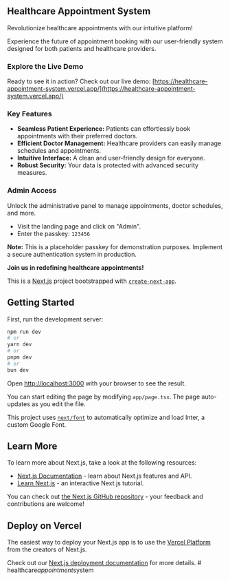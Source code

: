 ## Healthcare Appointment System

Revolutionize healthcare appointments with our intuitive platform!

Experience the future of appointment booking with our user-friendly system designed for both patients and healthcare providers.

### Explore the Live Demo
Ready to see it in action? Check out our live demo:
[https://healthcare-appointment-system.vercel.app/](https://healthcare-appointment-system.vercel.app/)

### Key Features
* **Seamless Patient Experience:** Patients can effortlessly book appointments with their preferred doctors.
* **Efficient Doctor Management:** Healthcare providers can easily manage schedules and appointments.
* **Intuitive Interface:** A clean and user-friendly design for everyone.
* **Robust Security:** Your data is protected with advanced security measures.

### Admin Access
Unlock the administrative panel to manage appointments, doctor schedules, and more.
* Visit the landing page and click on "Admin".
* Enter the passkey: `123456`

**Note:** This is a placeholder passkey for demonstration purposes. Implement a secure authentication system in production.

**Join us in redefining healthcare appointments!**

This is a [Next.js](https://nextjs.org/) project bootstrapped with [`create-next-app`](https://github.com/vercel/next.js/tree/canary/packages/create-next-app).

## Getting Started

First, run the development server:

```bash
npm run dev
# or
yarn dev
# or
pnpm dev
# or
bun dev
```

Open [http://localhost:3000](http://localhost:3000) with your browser to see the result.

You can start editing the page by modifying `app/page.tsx`. The page auto-updates as you edit the file.

This project uses [`next/font`](https://nextjs.org/docs/basic-features/font-optimization) to automatically optimize and load Inter, a custom Google Font.

## Learn More

To learn more about Next.js, take a look at the following resources:

- [Next.js Documentation](https://nextjs.org/docs) - learn about Next.js features and API.
- [Learn Next.js](https://nextjs.org/learn) - an interactive Next.js tutorial.

You can check out [the Next.js GitHub repository](https://github.com/vercel/next.js/) - your feedback and contributions are welcome!

## Deploy on Vercel

The easiest way to deploy your Next.js app is to use the [Vercel Platform](https://vercel.com/new?utm_medium=default-template&filter=next.js&utm_source=create-next-app&utm_campaign=create-next-app-readme) from the creators of Next.js.

Check out our [Next.js deployment documentation](https://nextjs.org/docs/deployment) for more details.
#   h e a l t h c a r e _ a p p o i n t m e n t _ s y s t e m 
 
 

